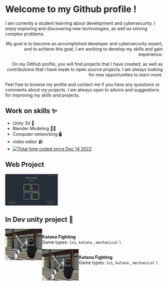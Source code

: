 # Welcome to my Github profile !

<a align="right">I am currently a student learning about development and cybersecurity. I enjoy exploring and discovering new technologies, as well as solving complex problems.

My goal is to become an accomplished developer and cybersecurity expert, and to achieve this goal, I am working to develop my skills and gain experience.

On my GitHub profile, you will find projects that I have created, as well as contributions that I have made to open source projects. I am always looking for new opportunities to learn more.

Feel free to browse my profile and contact me if you have any questions or comments about my projects. I am always open to advice and suggestions for improving my skills and projects.<a/>

## Work on skills ✨
- Unity 3d 🎲
- Blender Modeling 👨‍🏭
- Computer networking 🖥️
- video editor 📹
- <a href="https://wakatime.com/@f628329b-9b09-4fa2-a503-df6e53082429"><img src="https://wakatime.com/badge/user/f628329b-9b09-4fa2-a503-df6e53082429.svg" alt="Total time coded since Dec 14 2022" /></a>
  
## Web Project
<a href ="https://mapics.github.io/SimonsGame/"><img src="Simon.PNG" height="100"/></a>
 
  
  
## In Dev unity project 🚧
 <img align="left" height="100" src="katana.png"/>\
**Katana Fighting** \
Game types: `1v1`, `katana` , `mechanical` \
  
  
 <img align="left" height="100" src="katana.png"/>\
**Katana Fighting** \
Game types: `1v1`, `katana` , `mechanical` \
<!--
**Mapics/Mapics** is a ✨ _special_ ✨ repository because its `README.md` (this file) appears on your GitHub profile.

Here are some ideas to get you started:

- 🔭 I’m currently working on ...
- 🌱 I’m currently learning ...
- 👯 I’m looking to collaborate on ...
- 🤔 I’m looking for help with ...
- 💬 Ask me about ...
- 📫 How to reach me: ...
- 😄 Pronouns: ...
- ⚡ Fun fact: ...
-->
